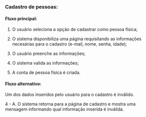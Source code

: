 ### Cadastro de pessoas:
#### Fluxo principal:
1. O usuário seleciona a opção de cadastrar como pessoa física;

2. O sistema disponibiliza uma página requisitando as informações necesárias para o cadastro (e-mail, nome, senha, idade);

3. O usuário preenche as informações;

4. O sistema valida as informações;

5. A conta de pessoa física é criada.
#### Fluxo alternativo:
Um dos dados inseridos pelo usuário para o cadastro é inválido.

4 - A. O sistema retorna para a página de cadastro e mostra uma mensagem informando qual informação inserida é inválida.
